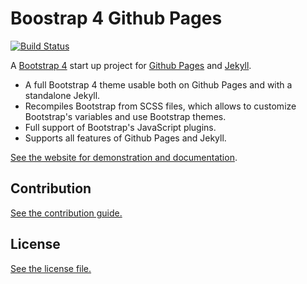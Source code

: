 
# Boostrap 4 Github Pages

[![Build Status](https://travis-ci.org/findter/findter.github.io.svg?branch=release)](https://travis-ci.org/findter/findter.github.io)

A [Bootstrap 4](https://getbootstrap.com/) start up project for [Github Pages](https://pages.github.com/) and [Jekyll](https://jekyllrb.com/).

* A full Bootstrap 4 theme usable both on Github Pages and with a standalone Jekyll.
* Recompiles Bootstrap from SCSS files, which allows to customize Bootstrap's variables and use Bootstrap themes.
* Full support of Bootstrap's JavaScript plugins.
* Supports all features of Github Pages and Jekyll.

[See the website for demonstration and documentation](https://findter.github.io/).

## Contribution

[See the contribution guide.](./CONTRIBUTING.md)

## License

[See the license file.](./LICENSE.md)
